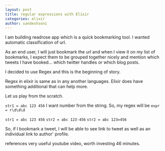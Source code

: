 ```yaml
---
layout: post
title: regular expressions with Elixir
categories: elixir
author: sandeshsoni
---
```


I am building readrose app which is a quick bookmarking tool.
I wanted automatic classification of url.

As an end user, I will just bookmark the url and when I view it on my list of bookmarks, I expect them to be grouped together nicely and mention which tweets I have booked... which twitter handles or which blog posts.

I decided to use Regex and this is the beginning of story.

Regex in elixir is same as in any another languages.
Elixir does have something additional that can help more.

Let us play from the scratch.

`str1 = abc 123 456`
I want number from the string.
So, my regex will be `expr = r\d\d\d`

`str1 = abc 123 456`
`str2 = abc 123-456`
`str2 = abc 123=456`


So, if I bookmark a tweet, I will be able to see link to tweet as well as an individual link to author' profile.


references
very useful youtube video, worth investing 46 minutes.
